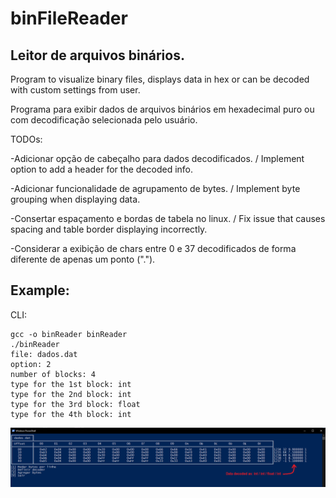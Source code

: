 # binFileReader
## Leitor de arquivos binários.

Program to visualize binary files, displays data in hex or can be decoded with custom settings from user.

Programa para exibir dados de arquivos binários em hexadecimal puro ou com decodificação selecionada pelo usuário.



TODOs:

-Adicionar opção de cabeçalho para dados decodificados. / Implement option to add a header for the decoded info.

-Adicionar funcionalidade de agrupamento de bytes. / Implement byte grouping when displaying data.

-Consertar espaçamento e bordas de tabela no linux. / Fix issue that causes spacing and table border displaying incorrectly.

-Considerar a exibição de chars entre 0 e 37 decodificados de forma diferente de apenas um ponto (".").

## Example:
CLI:
```
gcc -o binReader binReader
./binReader
file: dados.dat
option: 2
number of blocks: 4
type for the 1st block: int
type for the 2nd block: int
type for the 3rd block: float
type for the 4th block: int
```

![alt text](/example.png)
